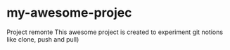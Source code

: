 # my-awesome-projec
Project  remonte
This awesome project is created to experiment git notions like clone, push and pull)
